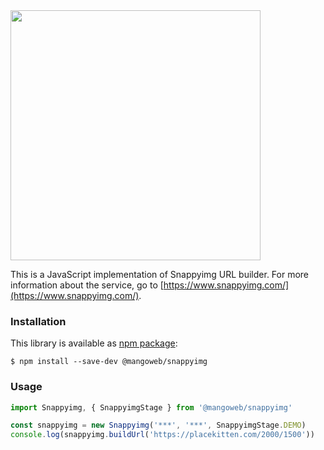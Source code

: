 <img src="https://github.com/snappyimg/snappyimg-php/raw/master/logo.png" width="400">

This is a JavaScript implementation of Snappyimg URL builder. For more information about the service, go to [https://www.snappyimg.com/](https://www.snappyimg.com/).

### Installation

This library is available as [npm package](https://www.npmjs.com/package/@mangoweb/snappyimg):

```console
$ npm install --save-dev @mangoweb/snappyimg
```

### Usage

```javascript
import Snappyimg, { SnappyimgStage } from '@mangoweb/snappyimg'

const snappyimg = new Snappyimg('***', '***', SnappyimgStage.DEMO)
console.log(snappyimg.buildUrl('https://placekitten.com/2000/1500'))
```
